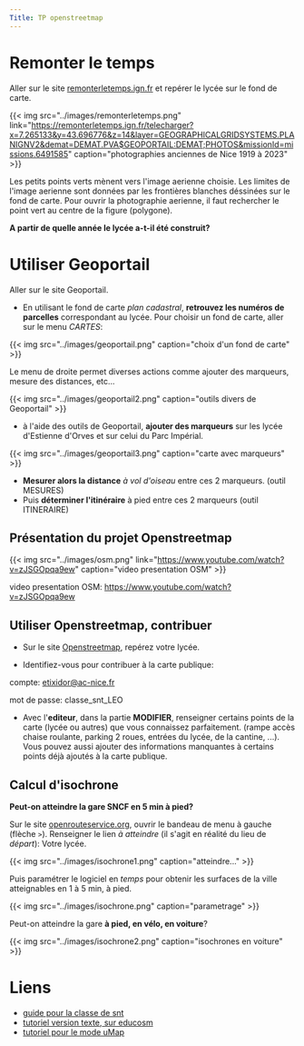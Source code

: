 ```yaml
---
Title: TP openstreetmap
---
```


# Remonter le temps
Aller sur le site [remonterletemps.ign.fr](https://remonterletemps.ign.fr/telecharger?x=7.265133&y=43.696776&z=14&layer=GEOGRAPHICALGRIDSYSTEMS.PLANIGNV2&demat=DEMAT.PVA$GEOPORTAIL:DEMAT;PHOTOS&missionId=missions.6491585) et repérer le lycée sur le fond de carte.

{{< img src="../images/remonterletemps.png" link="https://remonterletemps.ign.fr/telecharger?x=7.265133&y=43.696776&z=14&layer=GEOGRAPHICALGRIDSYSTEMS.PLANIGNV2&demat=DEMAT.PVA$GEOPORTAIL:DEMAT;PHOTOS&missionId=missions.6491585" caption="photographies anciennes de Nice 1919 à 2023" >}}

Les petits points verts mènent vers l'image aerienne choisie. Les limites de l'image aerienne sont données par les frontières blanches déssinées sur le fond de carte. Pour ouvrir la photographie aerienne, il faut rechercher le point vert au centre de la figure (polygone).

**A partir de quelle année le lycée a-t-il été construit?**

# Utiliser Geoportail
Aller sur le site Geoportail.

* En utilisant le fond de carte *plan cadastral*, **retrouvez les numéros de parcelles** correspondant au lycée. Pour choisir un fond de carte, aller sur le menu *CARTES*:

{{< img src="../images/geoportail.png" caption="choix d'un fond de carte" >}}

Le menu de droite permet diverses actions comme ajouter des marqueurs, mesure des distances, etc...

{{< img src="../images/geoportail2.png" caption="outils divers de Geoportail" >}}

* à l'aide des outils de Geoportail, **ajouter des marqueurs** sur les lycée d'Estienne d'Orves et sur celui du Parc Impérial.

{{< img src="../images/geoportail3.png" caption="carte avec marqueurs" >}}

* **Mesurer alors la distance** *à vol d'oiseau* entre ces 2 marqueurs. (outil MESURES)
* Puis **déterminer l'itinéraire** à pied entre ces 2 marqueurs (outil ITINERAIRE)


## Présentation du projet Openstreetmap

{{< img src="../images/osm.png" link="https://www.youtube.com/watch?v=zJSGOpqa9ew" caption="video presentation OSM" >}}

video presentation OSM: https://www.youtube.com/watch?v=zJSGOpqa9ew


## Utiliser Openstreetmap, contribuer
* Sur le site [Openstreetmap](https://www.openstreetmap.org/edit#map=16/43.6991/7.2509), repérez votre lycée.

* Identifiez-vous pour contribuer à la carte publique:

compte: etixidor@ac-nice.fr

mot de passe: classe_snt_LEO

* Avec l'**editeur**, dans la partie **MODIFIER**, renseigner certains points de la carte (lycée ou autres) que vous connaissez parfaitement. (rampe accès chaise roulante, parking 2 roues, entrées du lycée, de la cantine, ...). Vous pouvez aussi ajouter des informations manquantes à certains points déjà ajoutés à la carte publique.



## Calcul d'isochrone


**Peut-on atteindre la gare SNCF en 5 min à pied?**

Sur le site [openrouteservice.org](https://maps.openrouteservice.org/directions?a=null,null,null,null&b=0&c=0&k1=fr&k2=km#/place/Lycée%20Honoré%20d'Estienne%20d'Orves,Nice,France/@7.248312,43.699588,6/data/55,130,32,102,9,96,46,4,32,246,5,112,29,128,76,12,226,1,113,64,78,8,41,128,52,33,175,128,134,56,12,96,5,150,184,28,101,249,37,62,57,106,0,54,101,69,128,44,1,56,1,208,5,96,8,192,1,128,95,62,197,57,32,14,101,128,7,16,128,236,0,216,213,72,11,236,64,23,156,56,1,108,176,107,150,64,39,155,44,32,1,187,48,34,17,162,22,57,46,216,6,35,140,146,38,32,116,128), ouvrir le bandeau de menu à gauche (flèche `>`). Renseigner le lien *à atteindre* (il s'agit en réalité du lieu de *départ*): Votre lycée.

{{< img src="../images/isochrone1.png" caption="atteindre..." >}}

Puis paramétrer le logiciel en *temps* pour obtenir les surfaces de la ville atteignables en 1 à 5 min, à pied.

{{< img src="../images/isochrone.png" caption="parametrage" >}}

Peut-on atteindre la gare **à pied, en vélo, en voiture**?

{{< img src="../images/isochrone2.png" caption="isochrones en voiture" >}}

# Liens
* [guide pour la classe de snt](https://www.openstreetmap.fr/les-bonnes-pratiques-pour-contribuer-a-openstreetmap-en-snt/)
* [tutoriel version texte, sur educosm](https://educosm.openstreetmap.fr/?ModeEmploi)
* [tutoriel pour le mode uMap](https://docs.framasoft.org/fr/umap/2-premiere-carte.html)
